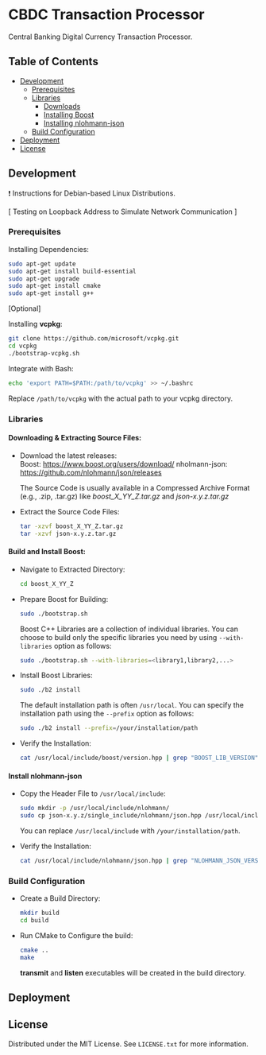 # CBDC Transaction Processor

Central Banking Digital Currency Transaction Processor.

## Table of Contents

- [Development](#development)
    - [Prerequisites](#prerequisites)
    - [Libraries](#libraries)
        - [Downloads](#downloading--extracting-source-files)
        - [Installing Boost](#build-and-install-boost)
        - [Installing nlohmann-json](#install-nlohmann-json)
    - [Build Configuration](#build-configuration)
- [Deployment](#deployment)
- [License](#license)

## Development

:exclamation: Instructions for Debian-based Linux Distributions.

\[ Testing on Loopback Address to Simulate Network Communication \]

### Prerequisites

Installing Dependencies:

```bash
sudo apt-get update
sudo apt-get install build-essential
sudo apt-get upgrade
sudo apt-get install cmake
sudo apt-get install g++
```

\[Optional]

Installing **vcpkg**:

```bash
git clone https://github.com/microsoft/vcpkg.git
cd vcpkg
./bootstrap-vcpkg.sh
```

Integrate with Bash:

```bash
echo 'export PATH=$PATH:/path/to/vcpkg' >> ~/.bashrc
```

Replace `/path/to/vcpkg` with the actual path to your vcpkg directory.

### Libraries

#### Downloading & Extracting Source Files:

- Download the latest releases:\
Boost: https://www.boost.org/users/download/ nholmann-json: https://github.com/nlohmann/json/releases

    The Source Code is usually available in a Compressed Archive Format (e.g., .zip, .tar.gz) like *boost_X_YY_Z.tar.gz* and *json-x.y.z.tar.gz*

- Extract the Source Code Files:

    ```bash
    tar -xzvf boost_X_YY_Z.tar.gz
    tar -xzvf json-x.y.z.tar.gz
    ```

#### Build and Install Boost:

- Navigate to Extracted Directory:

    ```bash
    cd boost_X_YY_Z
    ```

- Prepare Boost for Building:

    ```bash
    sudo ./bootstrap.sh
    ```

    Boost C++ Libraries are a collection of individual libraries. You can choose to build only the specific libraries you need by using `--with-libraries` option as follows:

    ```bash
    sudo ./bootstrap.sh --with-libraries=<library1,library2,...>
    ```

- Install Boost Libraries:

    ```bash
    sudo ./b2 install
    ```

    The default installation path is often `/usr/local`. You can specify the installation path using the `--prefix` option as follows:

    ```bash
    sudo ./b2 install --prefix=/your/installation/path
    ```

- Verify the Installation:

    ```bash
    cat /usr/local/include/boost/version.hpp | grep "BOOST_LIB_VERSION"
    ```

#### Install nlohmann-json

- Copy the Header File to `/usr/local/include`:

    ```bash
    sudo mkdir -p /usr/local/include/nlohmann/
    sudo cp json-x.y.z/single_include/nlohmann/json.hpp /usr/local/include/nlohmann/
    ```

    You can replace `/usr/local/include` with `/your/installation/path`.

- Verify the Installation:

    ```bash
    cat /usr/local/include/nlohmann/json.hpp | grep "NLOHMANN_JSON_VERSION"
    ```

### Build Configuration

- Create a Build Directory:

    ```bash
    mkdir build
    cd build
    ```

- Run CMake to Configure the build:

    ```bash
    cmake ..
    make
    ```

    **transmit** and **listen** executables will be created in the build directory.

## Deployment



## License

Distributed under the MIT License. See `LICENSE.txt` for more information.